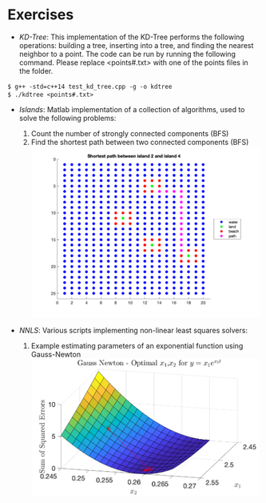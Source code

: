 # Exercises

* _KD-Tree_:
This implementation of the KD-Tree performs the following operations: building a tree, inserting into a tree, and finding the nearest neighbor to a point. The code can be run by running the following command. Please replace <points#.txt> with one of the points files in the folder.
```
$ g++ -std=c++14 test_kd_tree.cpp -g -o kdtree
$ ./kdtree <points#.txt>
```
* _Islands_:
Matlab implementation of a collection of algorithms, used to solve the following problems:
  1. Count the number of strongly connected components (BFS)
  2. Find the shortest path between two connected components (BFS)
  ![alt text](islands/imgs/shortest_path.png "Shortest path between two islands")

* _NNLS_:
Various scripts implementing non-linear least squares solvers:
  1. Example estimating parameters of an exponential function using Gauss-Newton
  ![alt text](nnls/imgs/gauss_newton_example.png "Find optimal parameters via Gauss Newton")
